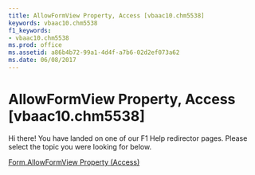 ```yaml
---
title: AllowFormView Property, Access [vbaac10.chm5538]
keywords: vbaac10.chm5538
f1_keywords:
- vbaac10.chm5538
ms.prod: office
ms.assetid: a86b4b72-99a1-4d4f-a7b6-02d2ef073a62
ms.date: 06/08/2017
---
```



# AllowFormView Property, Access [vbaac10.chm5538]

Hi there! You have landed on one of our F1 Help redirector pages. Please select the topic you were looking for below.

[Form.AllowFormView Property (Access)](http://msdn.microsoft.com/library/15dc69fc-d4ba-c8e3-d047-71f96c32fe02%28Office.15%29.aspx)

